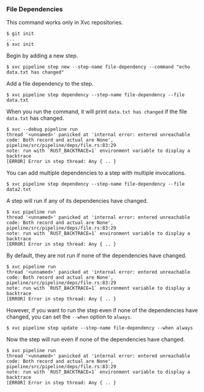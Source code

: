 ### File Dependencies

This command works only in Xvc repositories.

```console
$ git init
...
$ xvc init
```

Begin by adding a new step.

```console
$ xvc pipeline step new --step-name file-dependency --command "echo data.txt has changed"
```

Add a file dependency to the step.

```console
$ xvc pipeline step dependency --step-name file-dependency --file data.txt
```

When you run the command, it will print `data.txt has changed` if the file `data.txt` has changed.

```console
$ xvc --debug pipeline run
thread '<unnamed>' panicked at 'internal error: entered unreachable code: Both record and actual are None', pipeline/src/pipeline/deps/file.rs:83:29
note: run with `RUST_BACKTRACE=1` environment variable to display a backtrace
[ERROR] Error in step thread: Any { .. }

```

You can add multiple dependencies to a step with multiple invocations.

```console
$ xvc pipeline step dependency --step-name file-dependency --file data2.txt
```

A step will run if any of its dependencies have changed.

```console
$ xvc pipeline run
thread '<unnamed>' panicked at 'internal error: entered unreachable code: Both record and actual are None', pipeline/src/pipeline/deps/file.rs:83:29
note: run with `RUST_BACKTRACE=1` environment variable to display a backtrace
[ERROR] Error in step thread: Any { .. }

```

By default, they are not run if none of the dependencies have changed.

```console
$ xvc pipeline run
thread '<unnamed>' panicked at 'internal error: entered unreachable code: Both record and actual are None', pipeline/src/pipeline/deps/file.rs:83:29
note: run with `RUST_BACKTRACE=1` environment variable to display a backtrace
[ERROR] Error in step thread: Any { .. }

```

However, if you want to run the step even if none of the dependencies have changed, you can set the `--when` option to `always`.

```console
$ xvc pipeline step update --step-name file-dependency --when always
```

Now the step will run even if none of the dependencies have changed.

```console
$ xvc pipeline run
thread '<unnamed>' panicked at 'internal error: entered unreachable code: Both record and actual are None', pipeline/src/pipeline/deps/file.rs:83:29
note: run with `RUST_BACKTRACE=1` environment variable to display a backtrace
[ERROR] Error in step thread: Any { .. }

```
